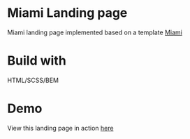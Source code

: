 # Miami Landing page
Miami landing page implemented based on a template [Miami](https://www.figma.com/file/nHz8bflIwJaWP3P99vKTH5/miami_home_new?node-id=16033%3A3)

# Build with
HTML/SCSS/BEM

# Demo
View this landing page in action [here](https://olhach.github.io/miami-landing-page/)
